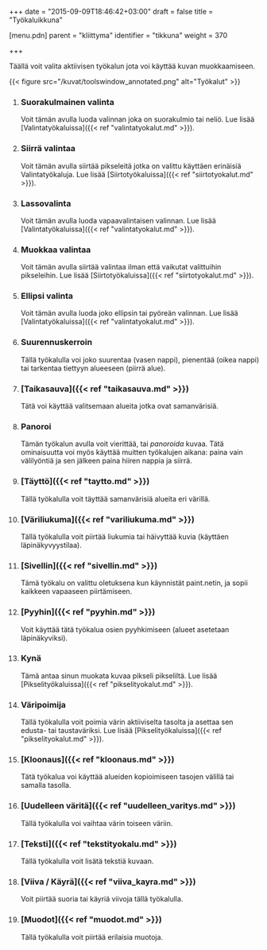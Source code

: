 +++
date = "2015-09-09T18:46:42+03:00"
draft = false
title = "Työkaluikkuna"

[menu.pdn]
	parent = "kliittyma"
	identifier = "tikkuna"
	weight = 370

+++

Täällä voit valita aktiivisen työkalun jota voi käyttää kuvan muokkaamiseen.

{{< figure src="/kuvat/toolswindow_annotated.png" alt="Työkalut" >}}

1.	### Suorakulmainen valinta
	
	Voit tämän avulla luoda valinnan joka on suorakulmio tai neliö. Lue lisää [Valintatyökaluissa]({{< ref "valintatyokalut.md" >}}).
	
1.	### Siirrä valintaa
	
	Voit tämän avulla siirtää pikseleitä jotka on valittu käyttäen erinäisiä Valintatyökaluja. Lue lisää [Siirtotyökaluissa]({{< ref "siirtotyokalut.md" >}}).
	
1.	### Lassovalinta
	
	Voit tämän avulla luoda vapaavalintaisen valinnan. Lue lisää [Valintatyökaluissa]({{< ref "valintatyokalut.md" >}}).
	
1.	### Muokkaa valintaa
	
	Voit tämän avulla siirtää valintaa ilman että vaikutat valittuihin pikseleihin. Lue lisää [Siirtotyökaluissa]({{< ref "siirtotyokalut.md" >}}).
	
1.	### Ellipsi valinta
	
	Voit tämän avulla luoda joko ellipsin tai pyöreän valinnan. Lue lisää [Valintatyökaluissa]({{< ref "valintatyokalut.md" >}}).
	
1.	### Suurennuskerroin
	
	Tällä työkalulla voi joko suurentaa (vasen nappi), pienentää (oikea nappi) tai tarkentaa tiettyyn alueeseen (piirrä alue).
	
1.	### [Taikasauva]({{< ref "taikasauva.md" >}})
	
	Tätä voi käyttää valitsemaan alueita jotka ovat samanvärisiä.
	
1.	### Panoroi
	
	Tämän työkalun avulla voit vierittää, tai *panoroida* kuvaa. Tätä ominaisuutta voi myös käyttää muitten työkalujen aikana: paina vain välilyöntiä ja sen jälkeen paina hiiren nappia ja siirrä.
	
1.	### [Täyttö]({{< ref "taytto.md" >}})
	
	Tällä työkalulla voit täyttää samanvärisiä alueita eri värillä.
	
1.	### [Väriliukuma]({{< ref "variliukuma.md" >}})
	
	Tällä työkalulla voit piirtää liukumia tai häivyttää kuvia (käyttäen läpinäkyvyystilaa).
	
1.	### [Sivellin]({{< ref "sivellin.md" >}})
	
	Tämä työkalu on valittu oletuksena kun käynnistät paint.netin, ja sopii kaikkeen vapaaseen piirtämiseen.
	
1.	### [Pyyhin]({{< ref "pyyhin.md" >}})
	
	Voit käyttää tätä työkalua osien pyyhkimiseen (alueet asetetaan läpinäkyviksi).
	
1.	### Kynä
	
	Tämä antaa sinun muokata kuvaa pikseli pikseliltä. Lue lisää [Pikselityökaluissa]({{< ref "pikselityokalut.md" >}}).
	
1.	### Väripoimija
	
	Tällä työkalulla voit poimia värin aktiiviselta tasolta ja asettaa sen edusta- tai taustaväriksi. Lue lisää [Pikselityökaluissa]({{< ref "pikselityokalut.md" >}}).
	
1.	### [Kloonaus]({{< ref "kloonaus.md" >}})
	
	Tätä työkalua voi käyttää alueiden kopioimiseen tasojen välillä tai samalla tasolla.
	
1.	### [Uudelleen väritä]({{< ref "uudelleen_varitys.md" >}})
	
	Tällä työkalulla voi vaihtaa värin toiseen väriin.
	
1.	### [Teksti]({{< ref "tekstityokalu.md" >}})
	
	Tällä työkalulla voit lisätä tekstiä kuvaan.
	
1.	### [Viiva / Käyrä]({{< ref "viiva_kayra.md" >}})
	
	Voit piirtää suoria tai käyriä viivoja tällä työkalulla.
	
1.	### [Muodot]({{< ref "muodot.md" >}})
	
	Tällä työkalulla voit piirtää erilaisia muotoja.
